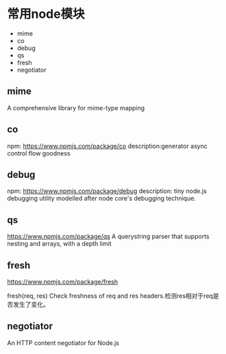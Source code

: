 # 常用node模块

* mime
* co 
* debug
* qs
* fresh
* negotiator

## mime

A comprehensive library for mime-type mapping

## co 

npm: https://www.npmjs.com/package/co
description:generator async control flow goodness

## debug

npm: https://www.npmjs.com/package/debug
description: tiny node.js debugging utility modelled after node core's debugging technique.

## qs

https://www.npmjs.com/package/qs
A querystring parser that supports nesting and arrays, with a depth limit

## fresh

https://www.npmjs.com/package/fresh

fresh(req, res)
Check freshness of req and res headers.检测res相对于req是否发生了变化。


## negotiator

An HTTP content negotiator for Node.js






